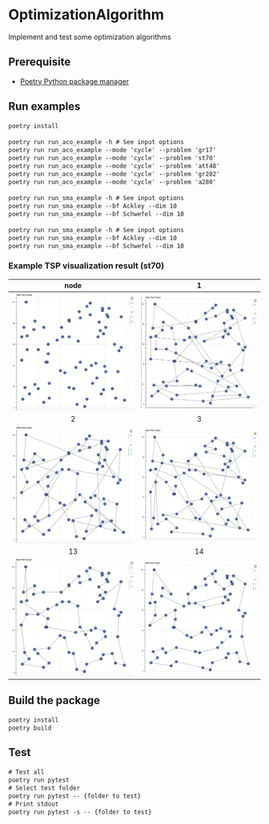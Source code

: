 # OptimizationAlgorithm
Implement and test some optimization algorithms

## Prerequisite
* [Poetry Python package manager](https://python-poetry.org/docs/#installation)

## Run examples
```
poetry install

poetry run run_aco_example -h # See input options
poetry run run_aco_example --mode 'cycle' --problem 'gr17'
poetry run run_aco_example --mode 'cycle' --problem 'st70'
poetry run run_aco_example --mode 'cycle' --problem 'att48'
poetry run run_aco_example --mode 'cycle' --problem 'gr202'
poetry run run_aco_example --mode 'cycle' --problem 'a280'

poetry run run_sma_example -h # See input options
poetry run run_sma_example --bf Ackley --dim 10
poetry run run_sma_example --bf Schwefel --dim 10

poetry run run_sma_example -h # See input options
poetry run run_sma_example --bf Ackley --dim 10
poetry run run_sma_example --bf Schwefel --dim 10
```
### Example TSP visualization result (st70)
 node            |  1
:-------------------------:|:-------------------------:
![st70 node](https://github.com/JasonShiao/OptimizationAlgorithm/blob/develop/docs/img/st70_node.png?raw=true)  |  ![st70 1](https://github.com/JasonShiao/OptimizationAlgorithm/blob/develop/docs/img/st70_1.png?raw=true)
 2            |  3
![st70 2](https://github.com/JasonShiao/OptimizationAlgorithm/blob/develop/docs/img/st70_2.png?raw=true)  |  ![st70 3](https://github.com/JasonShiao/OptimizationAlgorithm/blob/develop/docs/img/st70_3.png?raw=true)
 13            |  14
 ![st70 13](https://github.com/JasonShiao/OptimizationAlgorithm/blob/develop/docs/img/st70_13.png?raw=true)  |  ![st70 14](https://github.com/JasonShiao/OptimizationAlgorithm/blob/develop/docs/img/st70_14.png?raw=true)


## Build the package
```
poetry install
poetry build
```

## Test 
```
# Test all
poetry run pytest
# Select test folder
poetry run pytest -- {folder to test}
# Print stdout
poetry run pytest -s -- {folder to test}
```

